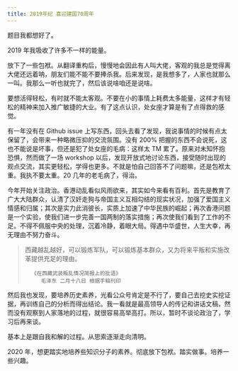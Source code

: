 ```yaml
---
title: 2019年纪 喜迎建国70周年
---
```


题目我都想好了。

2019 年我吸收了许多不一样的能量。

放下了一些包袱。从翻译重构后，慢慢地会因此有人叫大佬，客观的我总是觉得离大佬还远着呐，朋友们能不能不要捧杀我。后来发现，是我想多了，人家也就那么一叫。我那么一听也就完了，然后该说啥咱还是说啥。

要想活得轻松，有时就不能太客观。不要在小的事情上耗费太多能量，这样才有轻松的精神来加入推广敏捷的大业。有了这点认识，处女座才算是有了点得救的感觉。

有一年没有在 Github issue 上写东西，回头去看了发现，我说事情的时候有点太保留了，会带来一种略微压抑的交流氛围。没有 200% 把握的东西不会说死，这也不能说是坏事，但还是犯了处女座的毛病：这样太 TM 累了。原来对未知怀抱恐惧，然而做了一场 workshop 以后，发现开放式地讨论东西，接受随时出现的观点交流，其实更轻松，学得也更多。不就是怕自己回答不了问题嘛，还是包袱太重。我执不要太重。20 几年的老毛病了，得治。

今年开始关注政治。香港动乱看似风雨欲来，其实如今来看有百利。首先是教育了广大大陆群众，认清了汉奸走狗与帝国主义互相勾结的现实状况，加强了爱国主义情感和归属；其次是实力此消彼长，实质上加速了中华民族的崛起；再次香港问题是一个实验，使我们进一步完善一国两制的落实措施；再次使我们看到了工作的不足。不得不佩服中央的处理，沉着冷静，着眼大局。得遇中华盛世，人生大幸，再无理由不努力奋斗。

> 西藏越乱越好，可以锻炼军队，可以锻炼基本群众，又为将来平叛和实施改革提供充足的理由。
>
>       《在西藏武装叛乱情况简报上的批语》
>          毛泽东 二月十八日 根据手稿刊印

然后我也发现，要培养历史素养，光看公众号肯定是不行了，要自己去挖史实挖证据，再训练自己的分析而得出结论。我一看就是最高领导人的传记和讲话文稿，然而没有观察到人家落地的过程，就很容易高举高打。所以，暂时不谈论政治了，学习后再来谈。

基本上是跟自我和解的过程。从思索逐渐走向清明。

2020 年，想更踏实地培养些知识分子的素养。彻底放下包袱。踏实做事。培养一些兴趣。

